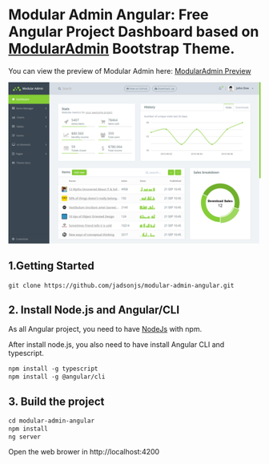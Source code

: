 # Modular Admin Angular: Free Angular Project Dashboard based on [ModularAdmin](https://github.com/modularcode/modular-admin-html) Bootstrap Theme. 

You can view the preview of Modular Admin here: [ModularAdmin Preview](http://modularcode.github.io/modular-admin-html/)

![Screenshot](https://github.com/jadsonjs/modular-admin-angular/blob/master/modular-admin-angular/src/assets/modular-admin/assets/demo.png)


## 1.Getting Started

```
git clone https://github.com/jadsonjs/modular-admin-angular.git
```

## 2. Install Node.js and Angular/CLI

As all Angular project, you need to have [NodeJs](https://nodejs.org/en/) with npm. 

After install node.js, you also need to have install Angular CLI and typescript.

```
npm install -g typescript
npm install -g @angular/cli
```

## 3. Build the project

```
cd modular-admin-angular
npm install 
ng server
```

Open the web brower in http://localhost:4200

